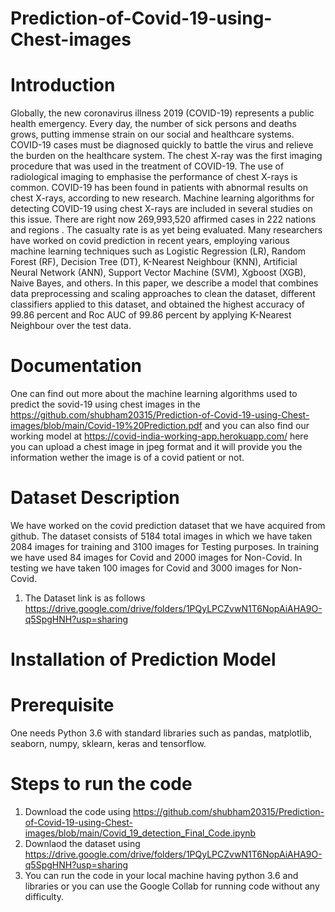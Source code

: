 # Prediction-of-Covid-19-using-Chest-images

# Introduction
Globally, the new coronavirus illness 2019 (COVID-19) represents a public health emergency. Every day, the number of sick persons and deaths grows, putting immense strain on our social and healthcare systems. COVID-19 cases must be diagnosed quickly to battle the virus and relieve the burden on the healthcare system.
The chest X-ray was the first imaging procedure that was used in the treatment of COVID-19. The use of radiological imaging to emphasise the performance of chest X-rays is common. COVID-19 has been found in patients with abnormal results on chest X-rays, according to new research. Machine learning algorithms for detecting COVID-19 using chest X-rays are included in several studies on this issue.
There are right now 269,993,520 affirmed cases in 222 nations and regions . The casualty rate is as yet being evaluated. Many researchers have worked on covid prediction in recent years, employing various machine learning techniques such as Logistic Regression (LR), Random Forest (RF), Decision Tree (DT), K-Nearest Neighbour (KNN), Artificial Neural Network (ANN), Support Vector Machine (SVM), Xgboost (XGB), Naive Bayes, and others. In this paper, we describe a model that combines data preprocessing and scaling approaches to clean the dataset, different classifiers applied to this dataset, and obtained the highest accuracy of 99.86 percent and Roc AUC of 99.86 percent by applying K-Nearest Neighbour over the test data.

# Documentation
One can find out more about the machine learning algorithms used to predict the sovid-19 using chest images in the https://github.com/shubham20315/Prediction-of-Covid-19-using-Chest-images/blob/main/Covid-19%20Prediction.pdf and you can also find our working model at https://covid-india-working-app.herokuapp.com/ here you can upload a chest image in jpeg format and it will provide you the information wether the image is of a covid patient or not.

# Dataset Description 
We have worked on the covid prediction dataset that we have acquired from github. The dataset consists of 5184 total images in which we have taken 2084 images for training and 3100 images for Testing purposes. In training we have used 84 images for Covid and 2000 images for Non-Covid. In testing we have taken 100 images for Covid and 3000 images for Non-Covid.
 1) The Dataset link is as follows https://drive.google.com/drive/folders/1PQyLPCZvwN1T6NopAiAHA9O-q5SpgHNH?usp=sharing

# Installation of Prediction Model
# Prerequisite
One needs Python 3.6 with standard libraries such as pandas, matplotlib, seaborn, numpy, sklearn, keras and tensorflow.
# Steps to run the code
1) Download the code using https://github.com/shubham20315/Prediction-of-Covid-19-using-Chest-images/blob/main/Covid_19_detection_Final_Code.ipynb
2) Downlaod the dataset using https://drive.google.com/drive/folders/1PQyLPCZvwN1T6NopAiAHA9O-q5SpgHNH?usp=sharing
3) You can run the code in your local machine having python 3.6 and libraries or you can use the Google Collab for running code without any difficulty.
